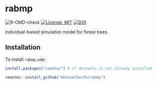 
<!-- README.md is generated from README.Rmd. Please edit that file -->

# rabmp

<!-- badges: start -->

![R-CMD-check](https://github.com/mhesselbarth/rabmp/workflows/R-CMD-check/badge.svg)
[![License:
MIT](https://img.shields.io/badge/License-MIT-yellow.svg)](https://opensource.org/licenses/MIT)
[![DOI](https://zenodo.org/badge/DOI/10.5281/zenodo.3573619.svg)](https://doi.org/10.5281/zenodo.3573619)

<!-- badges: end -->

Individual-based simulation model for forest trees.

## Installation

To install `rabmp` use:

``` r
install.packages("remotes") # if devtools is not already installed

remotes::install_github("mhesselbarth/rabmp")
```
